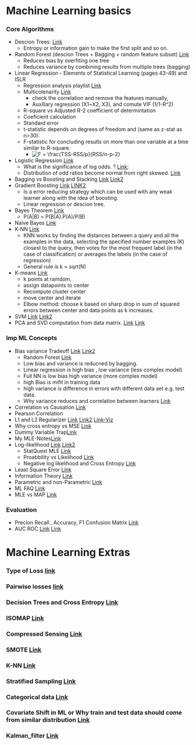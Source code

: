 # Machine Learning basics

### Core Algorithms
- Descion Trees: [Link](https://towardsdatascience.com/understanding-decision-trees-for-classification-python-9663d683c952) 
  - Entropy or information gain to make the first split and so on.
- Random Forest (descion Trees + Bagging + random feature subset) [Link](https://www.youtube.com/watch?v=v6VJ2RO66Ag)
  - Reduces bias by overfiting one tree
  - Reduces variance by combining results from multiple trees (bagging)   
- Linear Regression - Elements of Statistical Learning (pages 43-49) and ISLR
  -  Regression analysis playlist [Link](https://www.youtube.com/playlist?list=PLTNMv857s9WUI1Nz4SssXDKAELESXz-bi)
  -  Multicolenarity [Link](https://www.youtube.com/watch?v=Cba9LJ9lS8s&list=PLTNMv857s9WUI1Nz4SssXDKAELESXz-bi&index=9)
      -  check the correlation and remove the features manually, 
      -  Auxillary regression (X1~X2, X3), and comute VIF (1/1-R^2) 
  -  R-square vs Adjusted R-2 coefficient of determintation
  -  Coeficient calculation
  -  Standard error
  -  t-statistic depends on degrees of freedom  and (same as z-stat as n>30):
  -  F-statistic for concluding results on more than one variable at a time similar to R-square. 
      - <img src="https://latex.codecogs.com/svg.image?F&space;=&space;\frac{TSS-RSS/p}{RSS/n-p-2}" title="F = \frac{TSS-RSS/p}{RSS/n-p-2}" style="background-color:white;" />
- Logistic Regression [Link](https://docs.google.com/document/d/e/2PACX-1vTmmpP_tr2_11J0_wS64bcpl4w4Ey6VaJgBaZAOWYqKq2JGexMdirqoZf56BvfqgO5uYXXaqku8pecB/pub)
  - What is the significance of log odds. ? [Link](https://www.youtube.com/watch?v=iQNRzHKjFw0); 
  - Distribution of odd ratios become normal from right skewed. [Link](https://www.youtube.com/watch?v=8nm0G-1uJzA)
- Bagging vs Boosting and Stacking [Link](https://stats.stackexchange.com/questions/18891/bagging-boosting-and-stacking-in-machine-learning) [Link2](https://www.upgrad.com/blog/bagging-vs-boosting/#Why_is_bagging_better_than_boosting) 
- Gradient Boosting [Link](https://machinelearningmastery.com/gentle-introduction-gradient-boosting-algorithm-machine-learning/) [LINK2](https://www.youtube.com/watch?v=en2bmeB4QUo)
  - Is a error reducing strategy which can be used with any weak learner along with the idea of boosting. 
  - Linear regression or descion tree.  
- Bayes Theorem [Link](https://betterexplained.com/articles/an-intuitive-and-short-explanation-of-bayes-theorem/)
  - P(A|B) = P(B|A).P(A)/P(B)
- Naive Bayes [Link]()
- K-NN [Link](https://towardsdatascience.com/machine-learning-basics-with-the-k-nearest-neighbors-algorithm-6a6e71d01761)
  - KNN works by finding the distances between a query and all the examples in the data, selecting the specified number examples (K) closest to the query, then votes for the most frequent label (in the case of classification) or averages the labels (in the case of regression)
  - General rule is k = sqrt(N) 
- K-means [Link](https://medium.com/analytics-vidhya/how-to-determine-the-optimal-k-for-k-means-708505d204eb)
  - k points at ramdom, 
  - assign datapoints to center  
  - Recompute cluster center
  - move center and iterate
  - Elbow method: choose k based on sharp drop in sum of squared errors between center and data points as k increases. 
- SVM [Link](https://svmtutorial.online/download.php?file=SVM_tutorial.pdf) [Link2](https://www.svm-tutorial.com/category/svm-tutorial/math-svm-tutorial/)
- PCA and SVD computation from data matrix. [Link](https://www.youtube.com/watch?v=IbE0tbjy6JQ&list=PLBv09BD7ez_5_yapAg86Od6JeeypkS4YM) [Link](https://docs.google.com/document/d/e/2PACX-1vT9cGkZ8KFpt55t7fR3eB2BNrhKrmyT2joSR_1XMNmsPWsCs2g8YKK3EwhO4_3gsDirI3vCwJ6swPVb/pub)

### Imp ML Concepts
- Bias variance Tradeoff [Link](https://www.youtube.com/watch?v=EuBBz3bI-aA) [Link2](https://www.youtube.com/watch?v=YIPsfEtJppE)
  - Random Forest [Link](https://stats.stackexchange.com/questions/285866/why-does-a-bagged-tree-random-forest-tree-have-higher-bias-than-a-single-decis)
  - Low bias and variance is reducned by bagging. 
  - Linear regression is high bias , low variance (less complex model)
  - Full NN is low bias high variance (more complex model)
  - high Bias is mifit in training data 
  - high variance is difference in errors with different data set e.g. test data. 
  - Why variance reduces and correlation between learners [Link](https://towardsdatascience.com/understanding-the-effect-of-bagging-on-variance-and-bias-visually-6131e6ff1385)
- Correlation vs Causation [Link](https://www.iperceptions.com/blog/causation-vs-correlation)
- Pearson Correlation
- L1 and L2 Regularizer [Link](https://towardsdatascience.com/intuitions-on-l1-and-l2-regularisation-235f2db4c261) [Link2](https://explained.ai/regularization/index.html) [Link-Viz](https://simzhou.com/en/posts/2021/cross-entropy-loss-visualized/)
- Why cross entropy vs MSE [Link](https://www.youtube.com/watch?v=gIx974WtVb4)
- Dummy Variable Trap[Link](https://docs.google.com/document/d/e/2PACX-1vTCgloYD87WQK4zqqV0YwZpQuuB6etoGE-2n_AfBSwu9X4QDYIawpu-8Y44UL2xPKiZ2EWyQtPJnVFI/pub)
- My MLE-Notes[Link](https://github.com/harsh306/Notes-MLE/tree/master/pdf)
- Log-likelihood [Link](https://blog.metaflow.fr/ml-notes-why-the-log-likelihood-24f7b6c40f83) [Link2](https://ljvmiranda921.github.io/notebook/2017/08/13/softmax-and-the-negative-log-likelihood/)
  - StatQuest MLE [Link](https://www.youtube.com/watch?v=XepXtl9YKwc) 
  - Proabbility vs Likelihood [Link](https://www.youtube.com/watch?v=pYxNSUDSFH4)
  - Negative log likelihood and Cross Entropy [Link](https://glassboxmedicine.com/2019/12/07/connections-log-likelihood-cross-entropy-kl-divergence-logistic-regression-and-neural-networks/)
- Least Square Error [Link](https://towardsdatascience.com/ml-notes-why-the-least-square-error-bf27fdd9a721)
- Information Theory [Link](https://towardsdatascience.com/must-know-information-theory-concepts-in-deep-learning-ai-e54a5da9769d)
- Parametric and non-Parametric [Link](https://machinelearningmastery.com/parametric-and-nonparametric-machine-learning-algorithms/)
- ML FAQ [Link](https://sebastianraschka.com/faq/index.html)
- MLE vs MAP [Link](https://wiseodd.github.io/techblog/2017/01/01/mle-vs-map/)

### Evaluation
- Precion Recall , Accuracy, F1 Confusion Matrix [Link](https://www.youtube.com/watch?v=Kdsp6soqA7o)
- AUC ROC [Link](https://www.youtube.com/watch?v=4jRBRDbJemM) [Link](https://towardsdatascience.com/understanding-auc-roc-curve-68b2303cc9c5)




# Machine Learning Extras

### Type of Loss [link](https://gombru.github.io/2018/05/23/cross_entropy_loss/)

### Pairwise losses [link](https://gombru.github.io/2018/05/23/cross_entropy_loss/)

### Decision Trees and Cross Entropy [Link](https://docs.google.com/document/d/e/2PACX-1vTBOla5TwuUQbA6ZhrQi29f361Vl8-kUz_F9rA2jsl1DzAs_xoV5duoauUOovF2EoloVAtglku7wFib/pub)

### ISOMAP [Link](https://blog.paperspace.com/dimension-reduction-with-isomap/)

### Compressed Sensing [Link](https://github.com/dmh43/research/blob/master/theory_group/compressed_sensing/notes.pdf)

### SMOTE [Link](http://rikunert.com/SMOTE_explained)

### K-NN [Link](https://towardsdatascience.com/machine-learning-basics-with-the-k-nearest-neighbors-algorithm-6a6e71d01761)

### Stratified Sampling [Link](https://en.wikipedia.org/wiki/Stratified_sampling)

### Categorical data [Link](https://towardsdatascience.com/an-overview-of-categorical-input-handling-for-neural-networks-c172ba552dee)

### Covariate Shift in ML or Why train and test data should come from similar distribution [Link](https://towardsdatascience.com/how-dis-similar-are-my-train-and-test-data-56af3923de9b)

### Kalman_filter [Link](https://www.bzarg.com/p/how-a-kalman-filter-works-in-pictures/)



